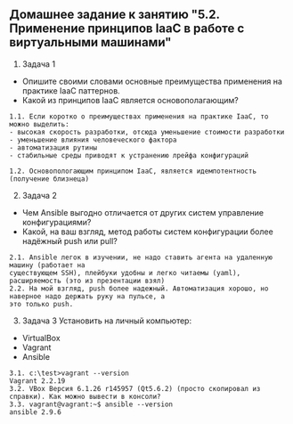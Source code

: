 ## Домашнее задание к занятию "5.2. Применение принципов IaaC в работе с виртуальными машинами"

1. Задача 1
- Опишите своими словами основные преимущества применения на практике IaaC паттернов.
- Какой из принципов IaaC является основополагающим?
```
1.1. Если коротко о преимуществах применения на практике IaaC, то можно выделить:
- высокая скорость разработки, отсюда уменьшение стоимости разработки
- уменьшение влияния человеческого фактора
- автоматизация рутины
- стабильные среды приводят к устранению лрейфа конфигураций

1.2. Основопологающим принципом IaaC, является идемпотентность (получение близнеца)
```
2. Задача 2
- Чем Ansible выгодно отличается от других систем управление конфигурациями?
- Какой, на ваш взгляд, метод работы систем конфигурации более надёжный push или pull?

```
2.1. Ansible легок в изучении, не надо ставить агента на удаленную машину (работает на
существующем SSH), плейбуки удобны и легко читаемы (yaml), расширяемость (это из презентации взял)
2.2. На мой взгляд, push более надежный. Автоматизация хорошо, но наверное надо держать руку на пульсе, а
это только push.
```
3. Задача 3
Установить на личный компьютер:

- VirtualBox
- Vagrant
- Ansible
```
3.1. c:\test>vagrant --version
Vagrant 2.2.19
3.2. VBox Версия 6.1.26 r145957 (Qt5.6.2) (просто скопировал из справки). Как можно вывести в консоли?
3.3. vagrant@vagrant:~$ ansible --version
ansible 2.9.6

```



